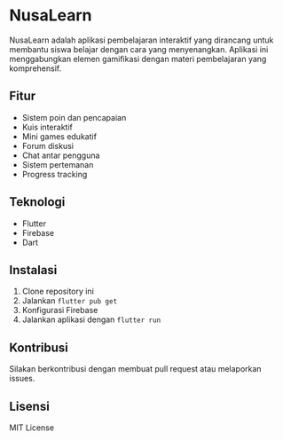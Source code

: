 # NusaLearn

NusaLearn adalah aplikasi pembelajaran interaktif yang dirancang untuk membantu siswa belajar dengan cara yang menyenangkan. Aplikasi ini menggabungkan elemen gamifikasi dengan materi pembelajaran yang komprehensif.

## Fitur

- Sistem poin dan pencapaian
- Kuis interaktif
- Mini games edukatif
- Forum diskusi
- Chat antar pengguna
- Sistem pertemanan
- Progress tracking

## Teknologi

- Flutter
- Firebase
- Dart

## Instalasi

1. Clone repository ini
2. Jalankan `flutter pub get`
3. Konfigurasi Firebase
4. Jalankan aplikasi dengan `flutter run`

## Kontribusi

Silakan berkontribusi dengan membuat pull request atau melaporkan issues.

## Lisensi

MIT License
